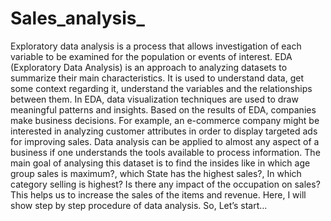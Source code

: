 # Sales_analysis_

Exploratory data analysis is a process that allows investigation of each variable to be examined for the population or events of interest. EDA (Exploratory Data Analysis) is an approach to analyzing datasets to summarize their main characteristics. It is used to understand data, get some context regarding it, understand the variables and the relationships between them.
	In EDA, data visualization techniques are used to draw meaningful patterns and insights. Based on the results of EDA, companies make business decisions. For example, an e-commerce company might be interested in analyzing customer attributes in order to display targeted ads for improving sales. Data analysis can be applied to almost any aspect of a business if one understands the tools available to process information.
	The main goal of analysing this dataset is to find the insides like in which age group sales is maximum?, which State has the highest sales?, In which category selling is highest? Is there any impact of the occupation on sales? This helps us to increase the sales of the items and revenue. Here, I will show step by step procedure of data analysis. So, Let’s start…

